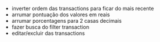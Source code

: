 -   inverter ordem das transactions para ficar do mais recente
-   arrumar pontuação dos valores em reais
-   arrumar porcentagens para 2 casas decimais
-   fazer busca do filter transaction
-   editar/excluir das transactions

